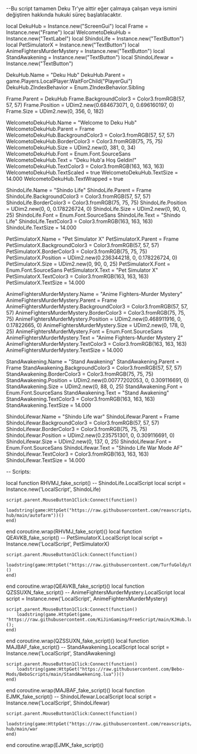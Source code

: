--Bu script tamamen Deku Tr'ye aittir eğer çalmaya çalışan veya ismini değiştiren hakkında hukuki süreç başlatılacaktır.









local DekuHub = Instance.new("ScreenGui")
local Frame = Instance.new("Frame")
local WelcometoDekuHub = Instance.new("TextLabel")
local ShindoLife = Instance.new("TextButton")
local PetSimulatorX = Instance.new("TextButton")
local AnimeFightersMurderMystery = Instance.new("TextButton")
local StandAwakening = Instance.new("TextButton")
local ShindoLifewar = Instance.new("TextButton")



DekuHub.Name = "Deku Hub"
DekuHub.Parent = game.Players.LocalPlayer:WaitForChild("PlayerGui")
DekuHub.ZIndexBehavior = Enum.ZIndexBehavior.Sibling

Frame.Parent = DekuHub
Frame.BackgroundColor3 = Color3.fromRGB(57, 57, 57)
Frame.Position = UDim2.new(0.684673071, 0, 0.696160197, 0)
Frame.Size = UDim2.new(0, 356, 0, 182)

WelcometoDekuHub.Name = "Welcome to Deku Hub"
WelcometoDekuHub.Parent = Frame
WelcometoDekuHub.BackgroundColor3 = Color3.fromRGB(57, 57, 57)
WelcometoDekuHub.BorderColor3 = Color3.fromRGB(75, 75, 75)
WelcometoDekuHub.Size = UDim2.new(0, 381, 0, 34)
WelcometoDekuHub.Font = Enum.Font.SourceSans
WelcometoDekuHub.Text = "Deku Hub'a Hoş Geldin!"
WelcometoDekuHub.TextColor3 = Color3.fromRGB(163, 163, 163)
WelcometoDekuHub.TextScaled = true
WelcometoDekuHub.TextSize = 14.000
WelcometoDekuHub.TextWrapped = true

ShindoLife.Name = "Shindo Life"
ShindoLife.Parent = Frame
ShindoLife.BackgroundColor3 = Color3.fromRGB(57, 57, 57)
ShindoLife.BorderColor3 = Color3.fromRGB(75, 75, 75)
ShindoLife.Position = UDim2.new(0, 0, 0.178226724, 0)
ShindoLife.Size = UDim2.new(0, 90, 0, 25)
ShindoLife.Font = Enum.Font.SourceSans
ShindoLife.Text = "Shindo Life"
ShindoLife.TextColor3 = Color3.fromRGB(163, 163, 163)
ShindoLife.TextSize = 14.000

PetSimulatorX.Name = "Pet Simulator X"
PetSimulatorX.Parent = Frame
PetSimulatorX.BackgroundColor3 = Color3.fromRGB(57, 57, 57)
PetSimulatorX.BorderColor3 = Color3.fromRGB(75, 75, 75)
PetSimulatorX.Position = UDim2.new(0.236344218, 0, 0.178226724, 0)
PetSimulatorX.Size = UDim2.new(0, 90, 0, 25)
PetSimulatorX.Font = Enum.Font.SourceSans
PetSimulatorX.Text = "Pet Simulator X"
PetSimulatorX.TextColor3 = Color3.fromRGB(163, 163, 163)
PetSimulatorX.TextSize = 14.000

AnimeFightersMurderMystery.Name = "Anime Fighters-Murder Mystery"
AnimeFightersMurderMystery.Parent = Frame
AnimeFightersMurderMystery.BackgroundColor3 = Color3.fromRGB(57, 57, 57)
AnimeFightersMurderMystery.BorderColor3 = Color3.fromRGB(75, 75, 75)
AnimeFightersMurderMystery.Position = UDim2.new(0.468911916, 0, 0.17822665, 0)
AnimeFightersMurderMystery.Size = UDim2.new(0, 178, 0, 25)
AnimeFightersMurderMystery.Font = Enum.Font.SourceSans
AnimeFightersMurderMystery.Text = "Anime Fighters-Murder Mystery 2"
AnimeFightersMurderMystery.TextColor3 = Color3.fromRGB(163, 163, 163)
AnimeFightersMurderMystery.TextSize = 14.000

StandAwakening.Name = "Stand Awakening"
StandAwakening.Parent = Frame
StandAwakening.BackgroundColor3 = Color3.fromRGB(57, 57, 57)
StandAwakening.BorderColor3 = Color3.fromRGB(75, 75, 75)
StandAwakening.Position = UDim2.new(0.00777202053, 0, 0.309116691, 0)
StandAwakening.Size = UDim2.new(0, 88, 0, 25)
StandAwakening.Font = Enum.Font.SourceSans
StandAwakening.Text = "Stand Awakening"
StandAwakening.TextColor3 = Color3.fromRGB(163, 163, 163)
StandAwakening.TextSize = 14.000

ShindoLifewar.Name = "Shindo Life war"
ShindoLifewar.Parent = Frame
ShindoLifewar.BackgroundColor3 = Color3.fromRGB(57, 57, 57)
ShindoLifewar.BorderColor3 = Color3.fromRGB(75, 75, 75)
ShindoLifewar.Position = UDim2.new(0.235751301, 0, 0.309116691, 0)
ShindoLifewar.Size = UDim2.new(0, 137, 0, 25)
ShindoLifewar.Font = Enum.Font.SourceSans
ShindoLifewar.Text = "Shindo Life War Mode AF"
ShindoLifewar.TextColor3 = Color3.fromRGB(163, 163, 163)
ShindoLifewar.TextSize = 14.000

-- Scripts:

local function RHVMJ_fake_script() -- ShindoLife.LocalScript 
	local script = Instance.new('LocalScript', ShindoLife)

	script.parent.MouseButton1Click:Connect(function()
		loadstring(game:HttpGet("https://raw.githubusercontent.com/reavscripts/sl2-hub/main/autofarm"))()
	end)
end
coroutine.wrap(RHVMJ_fake_script)()
local function QEAVKB_fake_script() -- PetSimulatorX.LocalScript 
	local script = Instance.new('LocalScript', PetSimulatorX)

	script.parent.MouseButton1Click:Connect(function()
		loadstring(game:HttpGet("https://raw.githubusercontent.com/TurfuGoldy/GoldenScripts/main/EzPets.lua"))()
	end)
end
coroutine.wrap(QEAVKB_fake_script)()
local function QZSSUXN_fake_script() -- AnimeFightersMurderMystery.LocalScript 
	local script = Instance.new('LocalScript', AnimeFightersMurderMystery)

	script.parent.MouseButton1Click:Connect(function()
		loadstring(game.HttpGet(game, "https://raw.githubusercontent.com/KiJinGaming/FreeScript/main/KJHub.lua"))();
	end)
end
coroutine.wrap(QZSSUXN_fake_script)()
local function MAJBAF_fake_script() -- StandAwakening.LocalScript 
	local script = Instance.new('LocalScript', StandAwakening)

	script.parent.MouseButton1Click:Connect(function()
		loadstring(game:HttpGet("https://raw.githubusercontent.com/Bebo-Mods/BeboScripts/main/StandAwekening.lua"))()
	end)
end
coroutine.wrap(MAJBAF_fake_script)()
local function EJMK_fake_script() -- ShindoLifewar.LocalScript 
	local script = Instance.new('LocalScript', ShindoLifewar)

	script.parent.MouseButton1Click:Connect(function()
		loadstring(game:HttpGet("https://raw.githubusercontent.com/reavscripts/sl2-hub/main/war
	end)
end
coroutine.wrap(EJMK_fake_script)()



